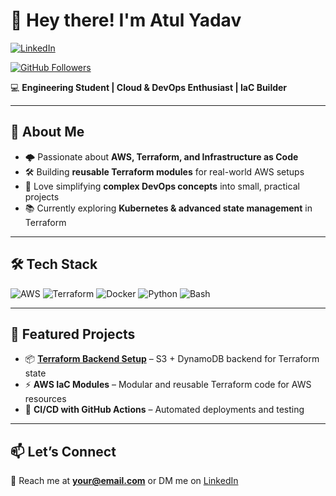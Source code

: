 # 👋 Hey there! I'm Atul Yadav 

[![LinkedIn](https://img.shields.io/badge/LinkedIn-0077B5?style=for-the-badge&logo=linkedin&logoColor=white)](https://www.linkedin.com/in/77atul-yadav/)  
  
[![GitHub Followers](https://img.shields.io/github/followers/yourusername?style=for-the-badge)](https://github.com/77atul)

💻 **Engineering Student | Cloud & DevOps Enthusiast | IaC Builder**  

---

## 🚀 About Me
- 🌩️ Passionate about **AWS, Terraform, and Infrastructure as Code**  
- 🛠️ Building **reusable Terraform modules** for real-world AWS setups  
- 🧩 Love simplifying **complex DevOps concepts** into small, practical projects  
- 📚 Currently exploring **Kubernetes & advanced state management** in Terraform  

---

## 🛠️ Tech Stack
![AWS](https://img.shields.io/badge/AWS-%23FF9900.svg?style=for-the-badge&logo=amazon-aws&logoColor=white)
![Terraform](https://img.shields.io/badge/Terraform-%235835CC.svg?style=for-the-badge&logo=terraform&logoColor=white)
![Docker](https://img.shields.io/badge/Docker-%232496ED.svg?style=for-the-badge&logo=docker&logoColor=white)
![Python](https://img.shields.io/badge/Python-%233670A0.svg?style=for-the-badge&logo=python&logoColor=ffdd54)
![Bash](https://img.shields.io/badge/Bash-%23121011.svg?style=for-the-badge&logo=gnu-bash&logoColor=white)

---

## 📌 Featured Projects
- 📦 **[Terraform Backend Setup](https://github.com/yourusername/terraform-backend-setup)** – S3 + DynamoDB backend for Terraform state  
- ⚡ **AWS IaC Modules** – Modular and reusable Terraform code for AWS resources  
- 🔄 **CI/CD with GitHub Actions** – Automated deployments and testing  

---

## 📫 Let’s Connect
💌 Reach me at **your@email.com** or DM me on [LinkedIn](https://www.linkedin.com/in/yourprofile/)
